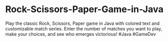 # Rock-Scissors-Paper-Game-in-Java
Play the classic Rock, Scissors, Paper game in Java with colored text and customizable match series. Enter the number of matches you want to play, make your choices, and see who emerges victorious! #Java #GameDev
